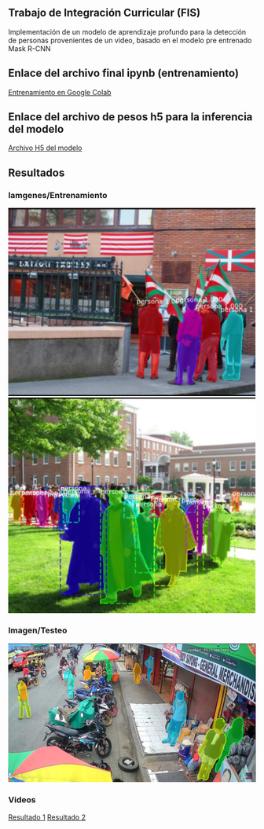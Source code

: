 ## Trabajo de Integración Curricular (FIS)
Implementación de un modelo de aprendizaje profundo para la detección de personas provenientes de un video, basado en el modelo pre entrenado Mask R-CNN

## Enlace del archivo final ipynb (entrenamiento)
[Entrenamiento en Google Colab](https://colab.research.google.com/drive/1AVXN6fU6c2b2Cfabj0IsTZ9fNP9FXGe6?usp=sharing)

## Enlace del archivo de pesos h5 para la inferencia del modelo 
[Archivo H5 del modelo](https://drive.google.com/file/d/15CiJDDlmSMKgcfZXgSZXAoMzRluiMUx6/view?usp=sharing)

## Resultados
### Iamgenes/Entrenamiento 
![Image text](https://github.com/CesarTaco1007/TIC_SegmentacionSemantica_AglomeracionPersonas_CPTA/blob/main/train_1.jpg)
![Image text](https://github.com/CesarTaco1007/TIC_SegmentacionSemantica_AglomeracionPersonas_CPTA/blob/main/train_2.jpg)

### Imagen/Testeo
![Image text](https://github.com/CesarTaco1007/TIC_SegmentacionSemantica_AglomeracionPersonas_CPTA/blob/main/test_1.png)

### Videos
[Resultado 1]()
[Resultado 2]()
